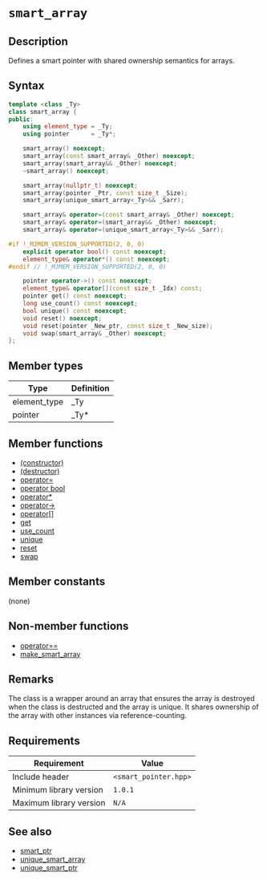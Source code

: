 # `smart_array`

## Description

Defines a smart pointer with shared ownership semantics for arrays.

## Syntax

```cpp
template <class _Ty>
class smart_array {
public:
    using element_type = _Ty;
    using pointer      = _Ty*;

    smart_array() noexcept;
    smart_array(const smart_array& _Other) noexcept;
    smart_array(smart_array&& _Other) noexcept;
    ~smart_array() noexcept;

    smart_array(nullptr_t) noexcept;
    smart_array(pointer _Ptr, const size_t _Size);
    smart_array(unique_smart_array<_Ty>&& _Sarr);

    smart_array& operator=(const smart_array& _Other) noexcept;
    smart_array& operator=(smart_array&& _Other) noexcept;
    smart_array& operator=(unique_smart_array<_Ty>&& _Sarr);

#if !_MJMEM_VERSION_SUPPORTED(2, 0, 0)
    explicit operator bool() const noexcept;
    element_type& operator*() const noexcept;
#endif // !_MJMEM_VERSION_SUPPORTED(2, 0, 0)

    pointer operator->() const noexcept;
    element_type& operator[](const size_t _Idx) const;
    pointer get() const noexcept;
    long use_count() const noexcept;
    bool unique() const noexcept;
    void reset() noexcept;
    void reset(pointer _New_ptr, const size_t _New_size);
    void swap(smart_array& _Other) noexcept;
};
```

## Member types

| Type         | Definition |
|--------------|------------|
| element_type | _Ty        |
| pointer      | _Ty*       |

## Member functions

- [(constructor)](smart_array-ctor.md)
- [(destructor)](smart_array-dtor.md)
- [operator=](smart_array-operator-assign.md)
- [operator bool](smart_array-operator-bool.md)
- [operator*](smart_array-operator-deref.md)
- [operator->](smart_array-operator-arrow.md)
- [operator[]](smart_array-operator-subscript.md)
- [get](smart_array-get.md)
- [use_count](smart_array-use_count.md)
- [unique](smart_array-unique.md)
- [reset](smart_array-reset.md)
- [swap](smart_array-swap.md)

## Member constants

(none)

## Non-member functions

- [operator==](smart_array-operator-cmp.md)
- [make_smart_array](make_smart_array.md)

## Remarks

The class is a wrapper around an array that ensures the array is destroyed when the class is destructed and the array is unique. 
It shares ownership of the array with other instances via reference-counting.

## Requirements

| Requirement             | Value                 |
|-------------------------|-----------------------|
| Include header          | `<smart_pointer.hpp>` |
| Minimum library version | `1.0.1`               |
| Maximum library version | `N/A`                 |

## See also

- [smart_ptr](smart_ptr.md)
- [unique_smart_array](unique_smart_array.md)
- [unique_smart_ptr](unique_smart_ptr.md)